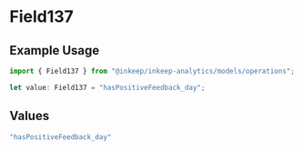 # Field137

## Example Usage

```typescript
import { Field137 } from "@inkeep/inkeep-analytics/models/operations";

let value: Field137 = "hasPositiveFeedback_day";
```

## Values

```typescript
"hasPositiveFeedback_day"
```